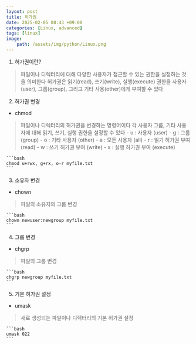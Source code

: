 ```yaml
---
layout: post
title: 허가권
date: 2025-02-05 08:43 +09:00
categories: [Linux, advanced]
tags: [linux]
image:
    path: /assets/img/python/Linux.png
---
```


1. 허가권이란?
> 파일이나 디렉터리에 대해 다양한 사용자가 접근할 수 있는 권한을 설정하는 것을 의미한다
> 허가권은 읽기(read), 쓰기(write), 실행(execute) 권한을 사용자(user), 그룹(group), 그리고 기타 사용(other)에게 부여할 수 있다

2. 허가권 변경
- chmod
> 파일이나 디렉터리의 허가권을 변경하는 명령어이다
> 각 사용자 그룹, 기타 사용자에 대해 읽기, 쓰기, 실행 권한을 설정할 수 있다
    - u : 사용자 (user)
    - g : 그룹 (group)
    - o : 기타 사용자 (other)
    - a : 모든 사용자 (all)
    - r : 읽기 허가권 부여 (read)
    - w : 쓰기 허가권 부여 (write)
    - x : 실행 허가권 부여 (execute)

    ```bash
    chmod u+rwx, g+rx, o-r myfile.txt
    ``` 

3. 소유자 변경
- chown
> 파일의 소유자와 그룹 변경

    ```bash
    chown newuser:newgroup myfile.txt
    ```

4. 그룹 변경
- chgrp
> 파일의 그룹 변경

    ```bash
    chgrp newgroup myfile.txt
    ```

5. 기본 허가권 설정
- umask
> 새로 생성되는 파일이나 디렉터리의 기본 허가권 설정
  
    ```bash
    umask 022
    ```
    

